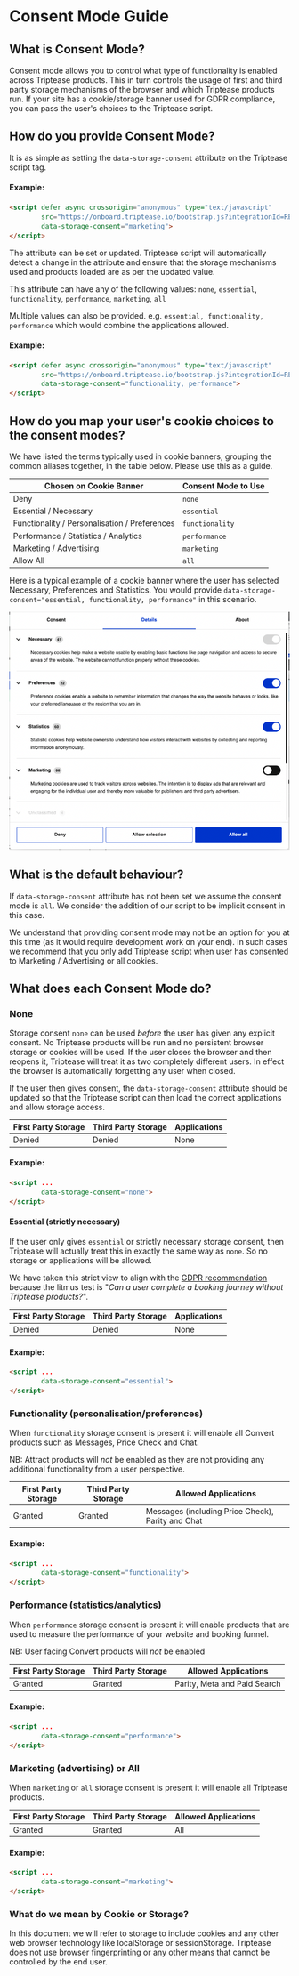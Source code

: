 # Consent Mode Guide

## What is Consent Mode?

Consent mode allows you to control what type of functionality is enabled across Triptease products. This in turn controls the 
usage of first and third party storage mechanisms of the browser and which Triptease products run.
If your site has a cookie/storage banner used for GDPR compliance, you can pass the user's choices to the Triptease script.

## How do you provide Consent Mode?

It is as simple as setting the `data-storage-consent` attribute on the Triptease script tag. 

#### Example:

```html
<script defer async crossorigin="anonymous" type="text/javascript"
        src="https://onboard.triptease.io/bootstrap.js?integrationId=REPLACE_ME"
        data-storage-consent="marketing">
</script>
```

The attribute can be set or updated. Triptease script will automatically detect a change in the attribute and ensure that the storage mechanisms used and products loaded are as per the updated value. 

This attribute can have any of the following values: `none`, `essential`, `functionality`, `performance`, `marketing`, `all`

Multiple values can also be provided. e.g. `essential, functionality, performance` which would combine the applications allowed.

#### Example:

```html
<script defer async crossorigin="anonymous" type="text/javascript"
        src="https://onboard.triptease.io/bootstrap.js?integrationId=REPLACE_ME"
        data-storage-consent="functionality, performance">
</script>
```

## How do you map your user's cookie choices to the consent modes?

We have listed the terms typically used in cookie banners, grouping the common aliases together, in the table below. Please use this as a guide.   

| Chosen on Cookie Banner                       | Consent Mode to Use |
|-----------------------------------------------|---------------------|
| Deny                                          | `none`              |
| Essential / Necessary                         | `essential`         |
| Functionality / Personalisation / Preferences | `functionality`     |
| Performance / Statistics / Analytics          | `performance`       |
| Marketing / Advertising                       | `marketing`         |
| Allow All                                     | `all`               |

Here is a typical example of a cookie banner where the user has selected Necessary, Preferences and Statistics.
You would provide `data-storage-consent="essential, functionality, performance"` in this scenario.  

![cookie-banner-example.png](assets/images/cookie-banner-example.png)

## What is the default behaviour?

If `data-storage-consent` attribute has not been set we assume the consent mode is `all`. We consider the addition of our script to be implicit consent in this case.

We understand that providing consent mode may not be an option for you at this time (as it would require development work on your end). In such cases we recommend that you only add Triptease script when user has consented to Marketing / Advertising or all cookies.

## What does each Consent Mode do?

### None

Storage consent `none` can be used *before* the user has given any explicit consent. No Triptease products will be run and no persistent 
browser storage or cookies will be used. If the user closes the browser and then reopens it, Triptease will treat it as two completely 
different users. In effect the browser is automatically forgetting any user when closed.

If the user then gives consent, the `data-storage-consent` attribute should be updated so that the Triptease script can then load the 
correct applications and allow storage access.

| First Party Storage | Third Party Storage | Applications |
|---------------------|---------------------|--------------|
| Denied              | Denied              | None         |

#### Example:

```html
<script ...
        data-storage-consent="none">
</script>
```


#### Essential (strictly necessary)

If the user only gives `essential` or strictly necessary storage consent, then Triptease will actually treat this 
in exactly the same way as `none`. So no storage or applications will be allowed. 

We have taken this strict view to align with the [GDPR recommendation](https://gdpr.eu/cookies/) because the litmus test is 
"_Can a user complete a booking journey without Triptease products?_".

| First Party Storage | Third Party Storage | Applications |
|---------------------|---------------------|--------------|
| Denied              | Denied              | None         |

#### Example:

```html
<script ...
        data-storage-consent="essential">
</script>
```

### Functionality (personalisation/preferences)

When `functionality` storage consent is present it will enable all Convert products such as Messages, Price Check and Chat. 

NB: Attract products will *not* be enabled as they are not providing any additional functionality 
from a user perspective.


| First Party Storage | Third Party Storage | Allowed Applications                              |
|---------------------|---------------------|---------------------------------------------------|
| Granted             | Granted             | Messages (including Price Check), Parity and Chat |

#### Example:

```html
<script ...
        data-storage-consent="functionality">
</script>
```


### Performance (statistics/analytics)

When `performance` storage consent is present it will enable products that are used to measure the performance
of your website and booking funnel.

NB: User facing Convert products will *not* be enabled 

| First Party Storage | Third Party Storage | Allowed Applications         |
|---------------------|---------------------|------------------------------|
| Granted             | Granted             | Parity, Meta and Paid Search |

#### Example:

```html
<script ...
        data-storage-consent="performance">
</script>
```

### Marketing (advertising) or All 

When `marketing` or `all` storage consent is present it will enable all Triptease products.

| First Party Storage | Third Party Storage | Allowed Applications |
|---------------------|---------------------|----------------------|
| Granted             | Granted             | All                  |

#### Example:

```html
<script ...
        data-storage-consent="marketing">
</script>
```

### What do we mean by Cookie or Storage?

In this document we will refer to storage to include cookies and any other web browser technology like localStorage or sessionStorage.
Triptease does not use browser fingerprinting or any other means that cannot be controlled by the end user.
